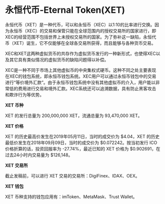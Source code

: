 # 

# 永恒代币-Eternal Token(XET)

永恒代币（XET）是一种代币，可以和永恒币（XEC）以1:10的比率进行交换。因为永恒币（XEC）的交易和保管只能在全球范围内的授权交易所的国家进行，即XEC的经营范围不包括世界上未授权交易所的国家。为了弥补这一缺陷，永恒代币（XET）诞生，它不仅能够在全球各交易所获得，而且能够与各种货币交易。

XEC和XET这两种虚拟货币的共存作为虚拟货币发行的一种新形式，也使得XEC以及其它具有类似情况的虚拟货币的缺陷问题得以补偿。

XEC是一种不同于市场上其他虚拟币的中央集权式硬币。这种不同之处主要表现在XEC的钱包系统，即永恒币钱包系统。XEC用户可以通过永恒币钱包中的交易进行“等价境外汇款”。由于永恒币钱包系统中没有其他虚拟币的介入，用户能以非常低的费用进行交易和境外汇款。XEC系统还可以追溯数据，具有防止黑客攻击和欺诈行为等优势。

**XET 币种**

XET 的发行总量为 200,000,000 XET，流通总量为 93,470,000 XET。

**XET 价格**

XET 的历史最高价发生在2019年05月11日，当时的成交价为 $4.04，XET 的历史最低价发生在2018年09月09日，当时的成交价为 $0.072242。按当初发行 ICO 价格折算的话，投资回报率为 -27.74%，最近已知的 XET 价格为 $0.902691，在过去24小时内交易量为 $126,148。

**XET 交易所**

截止发稿前，可以进行 XET 交易的交易所：DigiFinex、IDAX、OEX。

**XET 钱包**

XET 币种支持的钱包应用有：imToken、MetaMask、Trust Wallet。


